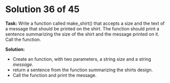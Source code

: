 # Solution 36 of 45

**Task:** Write a function called make_shirt() that accepts a size and the text of a message that should be printed on the shirt. The function should print a sentence summarizing the size of the shirt and the message printed on it. Call the function.

**Solution:**
- Create an function, with two parameters, a string *size* and a string *message*.
- return a sentence from the function summarizing the shirts design.
- Call the function and print the message.